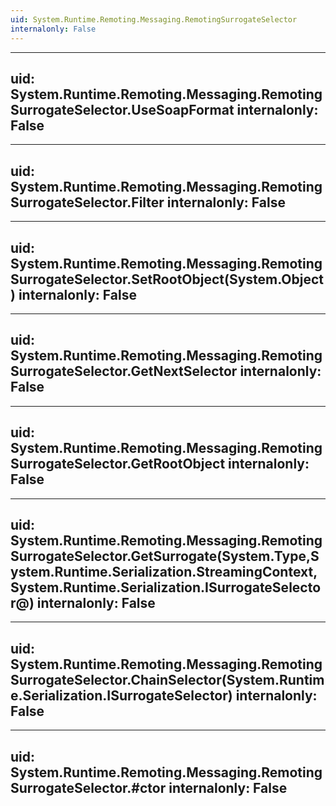 ```yaml
---
uid: System.Runtime.Remoting.Messaging.RemotingSurrogateSelector
internalonly: False
---
```


---
uid: System.Runtime.Remoting.Messaging.RemotingSurrogateSelector.UseSoapFormat
internalonly: False
---

---
uid: System.Runtime.Remoting.Messaging.RemotingSurrogateSelector.Filter
internalonly: False
---

---
uid: System.Runtime.Remoting.Messaging.RemotingSurrogateSelector.SetRootObject(System.Object)
internalonly: False
---

---
uid: System.Runtime.Remoting.Messaging.RemotingSurrogateSelector.GetNextSelector
internalonly: False
---

---
uid: System.Runtime.Remoting.Messaging.RemotingSurrogateSelector.GetRootObject
internalonly: False
---

---
uid: System.Runtime.Remoting.Messaging.RemotingSurrogateSelector.GetSurrogate(System.Type,System.Runtime.Serialization.StreamingContext,System.Runtime.Serialization.ISurrogateSelector@)
internalonly: False
---

---
uid: System.Runtime.Remoting.Messaging.RemotingSurrogateSelector.ChainSelector(System.Runtime.Serialization.ISurrogateSelector)
internalonly: False
---

---
uid: System.Runtime.Remoting.Messaging.RemotingSurrogateSelector.#ctor
internalonly: False
---
